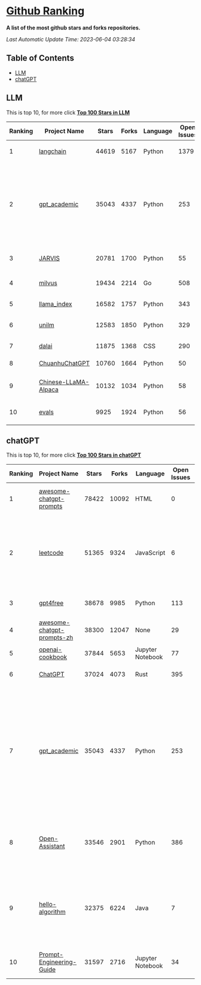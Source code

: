 [Github Ranking](./README.md)
==========

**A list of the most github stars and forks repositories.**

*Last Automatic Update Time: 2023-06-04 03:28:34*

## Table of Contents
 * [LLM](#LLM)
 * [chatGPT](#chatGPT)

## LLM

This is top 10, for more click **[Top 100 Stars in LLM](Top100/LLM.md)**

| Ranking | Project Name | Stars | Forks | Language | Open Issues | Description | Last Commit |
| ------- | ------------ | ----- | ----- | -------- | ----------- | ----------- | ----------- |
| 1 | [langchain](https://github.com/hwchase17/langchain) | 44619 | 5167 | Python | 1379 | ⚡ Building applications with LLMs through composability ⚡ | 2023-06-04T02:12:11Z |
| 2 | [gpt_academic](https://github.com/binary-husky/gpt_academic) | 35043 | 4337 | Python | 253 | 为ChatGPT/GLM提供图形交互界面，特别优化论文阅读润色体验，模块化设计支持自定义快捷按钮&函数插件，支持代码块表格显示，Tex公式双显示，支持Python和C++等项目剖析&自译解功能，PDF/LaTex论文翻译&总结功能，支持并行问询多种LLM模型，支持清华chatglm等本地模型。兼容复旦MOSS, llama, rwkv, 盘古, newbing, claude等 | 2023-06-03T15:54:33Z |
| 3 | [JARVIS](https://github.com/microsoft/JARVIS) | 20781 | 1700 | Python | 55 | JARVIS, a system to connect LLMs with ML community. Paper: https://arxiv.org/pdf/2303.17580.pdf | 2023-05-15T15:19:28Z |
| 4 | [milvus](https://github.com/milvus-io/milvus) | 19434 | 2214 | Go | 508 | A cloud-native vector database, storage for next generation AI applications | 2023-06-03T11:11:53Z |
| 5 | [llama_index](https://github.com/jerryjliu/llama_index) | 16582 | 1757 | Python | 343 | LlamaIndex (GPT Index) is a data framework for your LLM applications | 2023-06-04T03:24:59Z |
| 6 | [unilm](https://github.com/microsoft/unilm) | 12583 | 1850 | Python | 329 | Large-scale Self-supervised Pre-training Across Tasks, Languages, and Modalities | 2023-06-04T03:20:33Z |
| 7 | [dalai](https://github.com/cocktailpeanut/dalai) | 11875 | 1368 | CSS | 290 | The simplest way to run LLaMA on your local machine | 2023-05-21T06:39:45Z |
| 8 | [ChuanhuChatGPT](https://github.com/GaiZhenbiao/ChuanhuChatGPT) | 10760 | 1664 | Python | 50 | GUI for ChatGPT API and many LLMs | 2023-06-03T09:31:13Z |
| 9 | [Chinese-LLaMA-Alpaca](https://github.com/ymcui/Chinese-LLaMA-Alpaca) | 10132 | 1034 | Python | 58 | 中文LLaMA&Alpaca大语言模型+本地CPU/GPU训练部署 (Chinese LLaMA & Alpaca LLMs) | 2023-06-02T09:41:27Z |
| 10 | [evals](https://github.com/openai/evals) | 9925 | 1924 | Python | 56 | Evals is a framework for evaluating LLMs and LLM systems, and an open-source registry of benchmarks. | 2023-06-04T03:14:59Z |


## chatGPT

This is top 10, for more click **[Top 100 Stars in chatGPT](Top100/chatGPT.md)**

| Ranking | Project Name | Stars | Forks | Language | Open Issues | Description | Last Commit |
| ------- | ------------ | ----- | ----- | -------- | ----------- | ----------- | ----------- |
| 1 | [awesome-chatgpt-prompts](https://github.com/f/awesome-chatgpt-prompts) | 78422 | 10092 | HTML | 0 | This repo includes ChatGPT prompt curation to use ChatGPT better. | 2023-06-02T19:14:52Z |
| 2 | [leetcode](https://github.com/azl397985856/leetcode) | 51365 | 9324 | JavaScript | 6 | 推荐免费ChatGPT网站：www.lintcode.com/chat-gpt?utm_source=tf-github-lucifer  LeetCode Solutions: A Record of My Problem Solving Journey.( leetcode题解，记录自己的leetcode解题之路。) | 2023-05-18T01:56:20Z |
| 3 | [gpt4free](https://github.com/xtekky/gpt4free) | 38678 | 9985 | Python | 113 | decentralising the Ai Industry, just some language model api's... | 2023-06-03T22:30:13Z |
| 4 | [awesome-chatgpt-prompts-zh](https://github.com/PlexPt/awesome-chatgpt-prompts-zh) | 38300 | 12047 | None | 29 | ChatGPT 中文调教指南。各种场景使用指南。学习怎么让它听你的话。 | 2023-05-29T02:42:37Z |
| 5 | [openai-cookbook](https://github.com/openai/openai-cookbook) | 37844 | 5653 | Jupyter Notebook | 77 | Examples and guides for using the OpenAI API | 2023-06-02T16:58:37Z |
| 6 | [ChatGPT](https://github.com/lencx/ChatGPT) | 37024 | 4073 | Rust | 395 | 🔮 ChatGPT Desktop Application (Mac, Windows and Linux) | 2023-06-01T16:21:16Z |
| 7 | [gpt_academic](https://github.com/binary-husky/gpt_academic) | 35043 | 4337 | Python | 253 | 为ChatGPT/GLM提供图形交互界面，特别优化论文阅读润色体验，模块化设计支持自定义快捷按钮&函数插件，支持代码块表格显示，Tex公式双显示，支持Python和C++等项目剖析&自译解功能，PDF/LaTex论文翻译&总结功能，支持并行问询多种LLM模型，支持清华chatglm等本地模型。兼容复旦MOSS, llama, rwkv, 盘古, newbing, claude等 | 2023-06-03T15:54:33Z |
| 8 | [Open-Assistant](https://github.com/LAION-AI/Open-Assistant) | 33546 | 2901 | Python | 386 | OpenAssistant is a chat-based assistant that understands tasks, can interact with third-party systems, and retrieve information dynamically to do so. | 2023-06-03T20:36:31Z |
| 9 | [hello-algorithm](https://github.com/geekxh/hello-algorithm) | 32375 | 6224 | Java | 7 | 🌍 针对小白的算法训练 \| 包括四部分：①.大厂面经 ②.力扣图解  ③.千本开源电子书 ④.百张技术思维导图（项目花了上百小时，希望可以点 star 支持，🌹感谢~）推荐免费ChatGPT使用网站 | 2023-05-29T03:11:34Z |
| 10 | [Prompt-Engineering-Guide](https://github.com/dair-ai/Prompt-Engineering-Guide) | 31597 | 2716 | Jupyter Notebook | 34 | 🐙 Guides, papers, lecture, notebooks and resources for prompt engineering | 2023-06-03T00:55:13Z |

